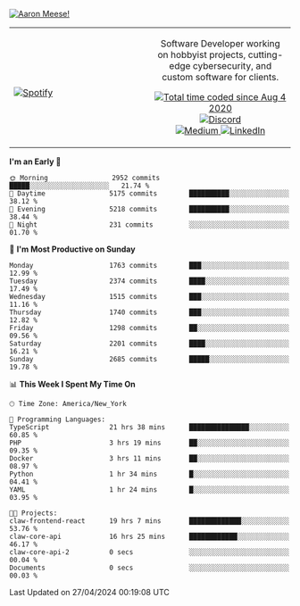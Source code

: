 [![Aaron Meese!](https://user-images.githubusercontent.com/17814535/88975338-a2aabf00-d27f-11ea-963f-8a19608716b4.png)](https://github.com/ajmeese7/readme-ascii "README ASCII")

<!-- Modified from project here: https://github.com/novatorem/novatorem -->
<table width="100%">
  <tr>
  <td width="50%">

&nbsp; <br> [![Spotify](https://ajmeese7.vercel.app/api/spotify)](https://open.spotify.com/user/ajmeese)

  </td>
  <td width="50%">
    <p align="center">
    Software Developer working on hobbyist projects, cutting-edge cybersecurity, and custom software for clients.
    </p>
    <p align="center">
      <a href="https://wakatime.com/@f726891d-3b02-46cd-9b60-e8c59f9e2b14">
        <img src="https://wakatime.com/badge/user/f726891d-3b02-46cd-9b60-e8c59f9e2b14.svg" alt="Total time coded since Aug 4 2020" title="WakaTime" />
      </a>
      <a href="http://link.aaronmeese.com/discord">
        <img src="https://img.shields.io/badge/discord-ajmeese7%234835-369?style=flat-square&logo=discord&logoColor=white&color=purple" alt="Discord" title="Discord">
      </a>
      <br />
      <a href="https://link.aaronmeese.com/medium">
        <img src="https://img.shields.io/badge/medium-ajmeese7-1DB954?style=flat-square&logo=medium&logoColor=white" alt="Medium" title="Medium">
      </a>
      <a href="https://link.aaronmeese.com/linkedin">
        <img src="https://img.shields.io/badge/linkedIn-aaronmeese-1DB954?style=flat-square&logo=linkedin&logoColor=white&color=blue" alt="LinkedIn" title="LinkedIn">
      </a>
    </p>
  </td>

</table>

[//]: <> (The `&nbsp;` is to have Aphelion take up more space)

<!--START_SECTION:waka-->
**I'm an Early 🐤** 

```text
🌞 Morning                2952 commits        █████░░░░░░░░░░░░░░░░░░░░   21.74 % 
🌆 Daytime                5175 commits        ██████████░░░░░░░░░░░░░░░   38.12 % 
🌃 Evening                5218 commits        ██████████░░░░░░░░░░░░░░░   38.44 % 
🌙 Night                  231 commits         ░░░░░░░░░░░░░░░░░░░░░░░░░   01.70 % 
```
📅 **I'm Most Productive on Sunday** 

```text
Monday                   1763 commits        ███░░░░░░░░░░░░░░░░░░░░░░   12.99 % 
Tuesday                  2374 commits        ████░░░░░░░░░░░░░░░░░░░░░   17.49 % 
Wednesday                1515 commits        ███░░░░░░░░░░░░░░░░░░░░░░   11.16 % 
Thursday                 1740 commits        ███░░░░░░░░░░░░░░░░░░░░░░   12.82 % 
Friday                   1298 commits        ██░░░░░░░░░░░░░░░░░░░░░░░   09.56 % 
Saturday                 2201 commits        ████░░░░░░░░░░░░░░░░░░░░░   16.21 % 
Sunday                   2685 commits        █████░░░░░░░░░░░░░░░░░░░░   19.78 % 
```


📊 **This Week I Spent My Time On** 

```text
🕑︎ Time Zone: America/New_York

💬 Programming Languages: 
TypeScript               21 hrs 38 mins      ███████████████░░░░░░░░░░   60.85 % 
PHP                      3 hrs 19 mins       ██░░░░░░░░░░░░░░░░░░░░░░░   09.35 % 
Docker                   3 hrs 11 mins       ██░░░░░░░░░░░░░░░░░░░░░░░   08.97 % 
Python                   1 hr 34 mins        █░░░░░░░░░░░░░░░░░░░░░░░░   04.41 % 
YAML                     1 hr 24 mins        █░░░░░░░░░░░░░░░░░░░░░░░░   03.95 % 

🐱‍💻 Projects: 
claw-frontend-react      19 hrs 7 mins       █████████████░░░░░░░░░░░░   53.76 % 
claw-core-api            16 hrs 25 mins      ████████████░░░░░░░░░░░░░   46.17 % 
claw-core-api-2          0 secs              ░░░░░░░░░░░░░░░░░░░░░░░░░   00.04 % 
Documents                0 secs              ░░░░░░░░░░░░░░░░░░░░░░░░░   00.03 % 
```


 Last Updated on 27/04/2024 00:19:08 UTC
<!--END_SECTION:waka-->
